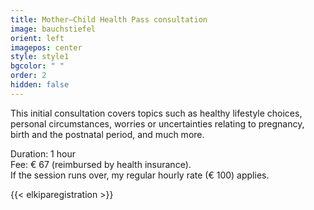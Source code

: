 ```yaml
---
title: Mother–Child Health Pass consultation
image: bauchstiefel
orient: left
imagepos: center
style: style1
bgcolor: " "
order: 2
hidden: false
---
```

This initial consultation covers topics such as healthy lifestyle choices, personal
circumstances, worries or uncertainties relating to pregnancy, birth and the postnatal period,
and much more.

Duration: 1 hour  
Fee: € 67 (reimbursed by health insurance).  
If the session runs over, my regular hourly rate (€ 100) applies.  

{{< elkiparegistration >}}
